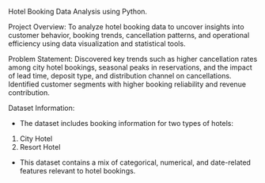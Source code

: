 Hotel Booking Data Analysis using Python.

Project Overview:
To analyze hotel booking data to uncover insights into customer behavior, booking trends, cancellation patterns, and operational efficiency using data visualization and statistical tools.

Problem Statement:
Discovered key trends such as higher cancellation rates among city hotel bookings, seasonal peaks in reservations, and the impact of lead time, deposit type, and distribution channel on cancellations. Identified customer segments with higher booking reliability and revenue contribution.

Dataset Information:
- The dataset includes booking information for two types of hotels:
1.  City Hotel
2.  Resort Hotel
- This dataset contains a mix of categorical, numerical, and date-related features relevant to hotel bookings.



